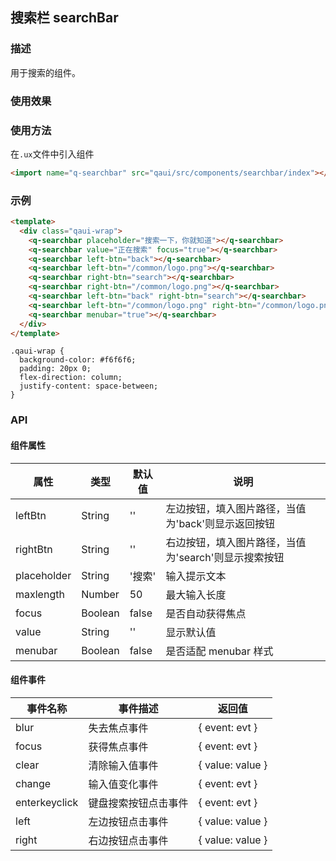 ## 搜索栏 searchBar

### 描述

用于搜索的组件。

### 使用效果

<preview url="https://editor.quickapp.cn/preview/2009/Yz/2009YzjNs0Tl/build/pages/button"/>

### 使用方法

在`.ux`文件中引入组件

```html
<import name="q-searchbar" src="qaui/src/components/searchbar/index"></import>
```

### 示例

```html
<template>
  <div class="qaui-wrap">
    <q-searchbar placeholder="搜索一下，你就知道"></q-searchbar>
    <q-searchbar value="正在搜索" focus="true"></q-searchbar>
    <q-searchbar left-btn="back"></q-searchbar>
    <q-searchbar left-btn="/common/logo.png"></q-searchbar>
    <q-searchbar right-btn="search"></q-searchbar>
    <q-searchbar right-btn="/common/logo.png"></q-searchbar>
    <q-searchbar left-btn="back" right-btn="search"></q-searchbar>
    <q-searchbar left-btn="/common/logo.png" right-btn="/common/logo.png"></q-searchbar>
    <q-searchbar menubar="true"></q-searchbar>
  </div>
</template>
```

```less
.qaui-wrap {
  background-color: #f6f6f6;
  padding: 20px 0;
  flex-direction: column;
  justify-content: space-between;
}
```

### API

#### 组件属性

| 属性        | 类型    | 默认值 | 说明                                                 |
| ----------- | ------- | ------ | ---------------------------------------------------- |
| leftBtn     | String  | ''     | 左边按钮，填入图片路径，当值为'back'则显示返回按钮   |
| rightBtn    | String  | ''     | 右边按钮，填入图片路径，当值为'search'则显示搜索按钮 |
| placeholder | String  | '搜索' | 输入提示文本                                         |
| maxlength   | Number  | 50     | 最大输入长度                                         |
| focus       | Boolean | false  | 是否自动获得焦点                                     |
| value       | String  | ''     | 显示默认值                                           |
| menubar     | Boolean | false  | 是否适配 menubar 样式                                |

#### 组件事件

| 事件名称      | 事件描述             | 返回值           |
| ------------- | -------------------- | ---------------- |
| blur          | 失去焦点事件         | { event: evt }   |
| focus         | 获得焦点事件         | { event: evt }   |
| clear         | 清除输入值事件       | { value: value } |
| change        | 输入值变化事件       | { event: evt }   |
| enterkeyclick | 键盘搜索按钮点击事件 | { event: evt }   |
| left          | 左边按钮点击事件     | { value: value } |
| right         | 右边按钮点击事件     | { value: value } |
